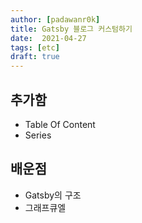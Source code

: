 ```yaml
---
author: [padawanr0k]
title: Gatsby 블로그 커스텀하기
date:  2021-04-27
tags: [etc]
draft: true
---
```


## 추가함
- Table Of Content
- Series

## 배운점
- Gatsby의 구조
- 그래프큐엘